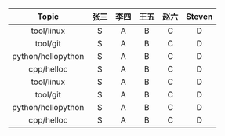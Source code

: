 | Topic | 张三 | 李四 | 王五 | 赵六 | Steven |
| :---: | :--:| :--:| :--:| :--:| :--:|
| tool/linux | S| A| B| C| D |
| tool/git | S| A| B| C| D |
| python/hellopython | S| A| B| C| D |
| cpp/helloc | S| A| B| C| D |
| tool/linux | S| A| B| C| D |
| tool/git | S| A| B| C| D |
| python/hellopython | S| A| B| C| D |
| cpp/helloc | S| A| B| C| D |
